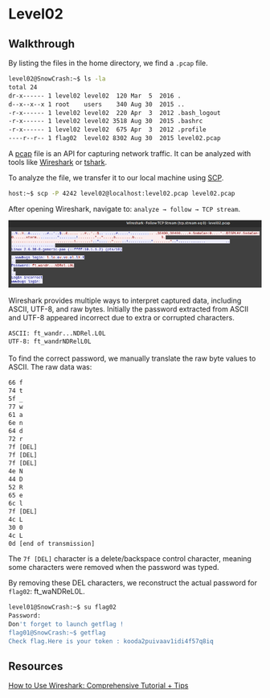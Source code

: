 # Level02

## Walkthrough

By listing the files in the home directory, we find a `.pcap` file.

```bash
level02@SnowCrash:~$ ls -la
total 24
dr-x------ 1 level02 level02  120 Mar  5  2016 .
d--x--x--x 1 root    users    340 Aug 30  2015 ..
-r-x------ 1 level02 level02  220 Apr  3  2012 .bash_logout
-r-x------ 1 level02 level02 3518 Aug 30  2015 .bashrc
-r-x------ 1 level02 level02  675 Apr  3  2012 .profile
----r--r-- 1 flag02  level02 8302 Aug 30  2015 level02.pcap
```

A [pcap](https://en.wikipedia.org/wiki/Pcap) file is an API for capturing network traffic. It can be analyzed with tools like [Wireshark](https://www.wireshark.org) or [tshark](https://tshark.dev/).

To analyze the file, we transfer it to our local machine using [SCP](https://en.wikipedia.org/wiki/Secure_copy_protocol).

```bash
host:~$ scp -P 4242 level02@localhost:level02.pcap level02.pcap
```

After opening Wireshark, navigate to: `analyze → follow → TCP stream`.

![Wireshark output](wireshark.png)

Wireshark provides multiple ways to interpret captured data, including ASCII, UTF-8, and raw bytes. Initially the password extracted from ASCII and UTF-8 appeared incorrect due to extra or corrupted characters.

```
ASCII: ft_wandr...NDRel.L0L
UTF-8: ft_wandrNDRelL0L
```

To find the correct password, we manually translate the raw byte values to ASCII. The raw data was:
    
```
66 f
74 t
5f _
77 w
61 a
6e n
64 d
72 r
7f [DEL]
7f [DEL]
7f [DEL]
4e N
44 D
52 R
65 e
6c l
7f [DEL]
4c L
30 0
4c L
0d [end of transmission] 
```

The `7f [DEL]` character is a delete/backspace control character, meaning some characters were removed when the password was typed.

By removing these DEL characters, we reconstruct the actual password for `flag02`: ft_waNDReL0L.

```bash
level01@SnowCrash:~$ su flag02
Password: 
Don't forget to launch getflag !
flag01@SnowCrash:~$ getflag
Check flag.Here is your token : kooda2puivaav1idi4f57q8iq
```

## Resources

[How to Use Wireshark: Comprehensive Tutorial + Tips](https://www.varonis.com/blog/how-to-use-wireshark#what-is-wireshark)
